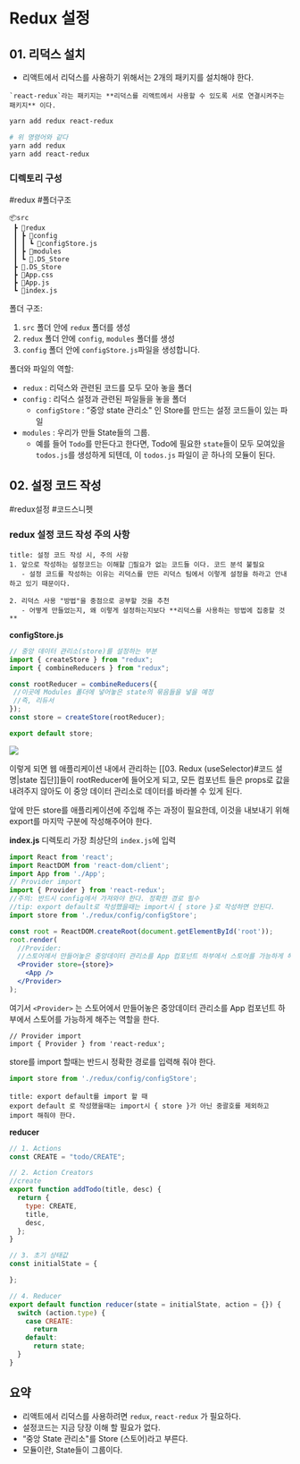 # Redux 설정

## 01. 리덕스 설치

- 리액트에서 리덕스를 사용하기 위해서는 2개의 패키지를 설치해야 한다. 

```ad-info
`react-redux`라는 패키지는 **리덕스를 리액트에서 사용할 수 있도록 서로 연결시켜주는 패키지** 이다. 
```

```bash
yarn add redux react-redux
```

```bash
# 위 명령어와 같다
yarn add redux
yarn add react-redux
```

### 디렉토리 구성
#redux #폴더구조

```
📦src  
 ┣ 📂redux  
 ┃ ┣ 📂config  
 ┃ ┃ ┗ 📜configStore.js  
 ┃ ┣ 📂modules  
 ┃ ┗ 📜.DS_Store  
 ┣ 📜.DS_Store  
 ┣ 📜App.css  
 ┣ 📜App.js  
 ┗ 📜index.js
```

폴더 구조:
1. `src` 폴더 안에 `redux` 폴더를 생성
2.  `redux` 폴더 안에 `config`, `modules` 폴더를 생성
3.  `config` 폴더 안에 `configStore.js`파일을 생성합니다.

폴더와 파일의 역할:
-  `redux` : 리덕스와 관련된 코드를 모두 모아 놓을 폴더
-  `config` : 리덕스 설정과 관련된 파일들을 놓을 폴더
	-  `configStore` : “중앙 state 관리소" 인 Store를 만드는 설정 코드들이 있는 파일
- `modules` : 우리가 만들 State들의 그룹. 
	- 예를 들어 `Todo`를 만든다고 한다면, Todo에 필요한 `state`들이 모두 모여있을 `todos.js`를 생성하게 되텐데, 이 `todos.js` 파일이 곧 하나의 모듈이 된다.

## 02. 설정 코드 작성
#redux설정 #코드스니펫

### redux 설정 코드 작성 주의 사항

```ad-warning
title: 설정 코드 작성 시, 주의 사항
1. 앞으로 작성하는 설정코드는 이해할 필요가 없는 코드들 이다. 코드 분석 불필요
   - 설정 코드를 작성하는 이유는 리덕스를 만든 리덕스 팀에서 이렇게 설정을 하라고 안내하고 있기 때문이다.

2. 리덕스 사용 "방법"을 중점으로 공부할 것을 추천
   - 어떻게 만들었는지, 왜 이렇게 설정하는지보다 **리덕스를 사용하는 방법에 집중할 것**
```

**configStore.js**
```jsx
// 중앙 데이터 관리소(store)를 설정하는 부분
import { createStore } from "redux";
import { combineReducers } from "redux";

const rootReducer = combineReducers({
 //이곳에 Modules 폴더에 넣어놓은 state의 묶음들을 넣을 예정
 //즉, 리듀서
}); 
const store = createStore(rootReducer); 

export default store; 
```

![](https://i.imgur.com/4TyqClR.png)

이렇게 되면 웹 애플리케이션 내에서 관리하는 [[03. Redux (useSelector)#코드 설명|state 집단]]들이 rootReducer에 들어오게 되고, 모든 컴포넌트 들은 props로 값을 내려주지 않아도 이 중앙 데이터 관리소로 데이터를 바라볼 수 있게 된다. 

앞에 만든 store를 애플리케이션에 주입해 주는 과정이 필요한데, 이것을 내보내기 위해 export를 마지막 구분에 작성해주어야 한다.

**index.js**
디렉토리 가장 최상단의 `index.js`에 입력
```jsx
import React from 'react';
import ReactDOM from 'react-dom/client';
import App from './App';
// Provider import
import { Provider } from 'react-redux'; 
//주의: 반드시 config에서 가져와야 한다. 정확한 경로 필수
//tip: export default로 작성했을때는 import시 { store }로 작성하면 안된다.
import store from './redux/config/configStore';

const root = ReactDOM.createRoot(document.getElementById('root'));
root.render(
  //Provider:
  //스토어에서 만들어놓은 중앙데이터 관리소를 App 컴포넌트 하부에서 스토어를 가능하게 해줌
  <Provider store={store}>
    <App />
  </Provider>
);

```

여기서 `<Provider>` 는 스토어에서 만들어놓은 중앙데이터 관리소를 App 컴포넌트 하부에서 스토어를 가능하게 해주는 역할을 한다.

```
// Provider import
import { Provider } from 'react-redux'; 
```

store를 import 할때는 반드시 정확한 경로를 입력해 줘야 한다.
```jsx
import store from './redux/config/configStore';
```

```ad-warning
title: export default를 import 할 때
export default 로 작성했을때는 import시 { store }가 아닌 중괄호를 제외하고 import 해줘야 한다.

``` 

**reducer**
```jsx
// 1. Actions
const CREATE = "todo/CREATE";

// 2. Action Creators
//create
export function addTodo(title, desc) {
  return {
    type: CREATE,
    title,
    desc,
  };
}

// 3. 초기 상태값
const initialState = {

};

// 4. Reducer
export default function reducer(state = initialState, action = {}) {
  switch (action.type) {
    case CREATE:
      return 
    default:
      return state;
  }
}

```

## 요약

-   리액트에서 리덕스를 사용하려면 `redux`, `react-redux` 가 필요하다.
-   설정코드는 지금 당장 이해 할 필요가 없다.
-   “중앙 State 관리소"를 Store (스토어)라고 부른다.
-   모듈이란, State들이 그룹이다.